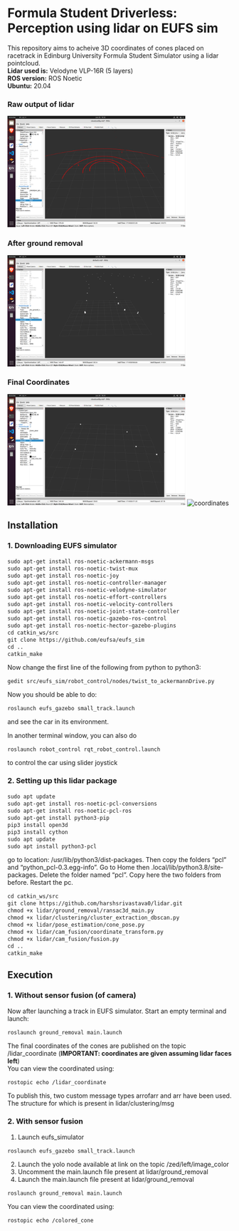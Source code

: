 # Formula Student Driverless: Perception using lidar on EUFS sim
This repository aims to acheive 3D coordinates of cones placed on racetrack in Edinburg University Formula Student Simulator using a lidar pointcloud. <br />
**Lidar used is:** Velodyne VLP-16R (5 layers) <br />
**ROS version:** ROS Noetic <br />
**Ubuntu:** 20.04 <br />


### Raw output of lidar
<img src="./images/rawpcd.png" alt="rawpcd" width="400"/>

### After ground removal
<img src="./images/nogroundpcd.png" alt="nogroundpcd" width="400"/>

### Final Coordinates
<img src="./images/coordinatespcd.png" alt="coordinatespcd" width="400"/>
<img src="./images/coordinates.png" alt="coordinates" width="400"/> <br />

## Installation

### 1. Downloading EUFS simulator 
```
sudo apt-get install ros-noetic-ackermann-msgs
⁠sudo apt-get install ros-noetic-twist-mux
⁠sudo apt-get install ros-noetic-joy
sudo apt-get install ⁠ros-noetic-controller-manager 
sudo apt-get install ⁠ros-noetic-velodyne-simulator 
⁠sudo apt-get install ros-noetic-effort-controllers 
⁠sudo apt-get install ros-noetic-velocity-controllers 
⁠sudo apt-get install ros-noetic-joint-state-controller 
sudo apt-get install ⁠ros-noetic-gazebo-ros-control
⁠sudo apt-get install ros-noetic-hector-gazebo-plugins
cd catkin_ws/src
git clone https://github.com/eufsa/eufs_sim
⁠cd .. 
⁠catkin_make
```

Now change the first line of the following from python to python3:
```
gedit src/eufs_sim/robot_control/nodes/twist_to_ackermannDrive.py
```

Now you should be able to do: <br />
```
roslaunch eufs_gazebo small_track.launch
```
and see the car in its environment. <br />

In another terminal window, you can also do <br />
```
roslaunch robot_control rqt_robot_control.launch
```
to control the car using slider joystick <br />

### 2. Setting up this lidar package
```
sudo apt update
sudo apt-get install ros-noetic-pcl-conversions
sudo apt-get install ros-noetic-pcl-ros
sudo apt-get install python3-pip
pip3 install open3d
pip3 install cython
sudo apt update
sudo apt install python3-pcl
```

go to location: /usr/lib/python3/dist-packages. Then copy the folders “pcl” and “python_pcl-0.3.egg-info”. Go to Home then .local/lib/python3.8/site-packages. Delete the folder named “pcl”. Copy here the two folders from before. Restart the pc.

```
cd catkin_ws/src
git clone https://github.com/harshsrivastava0/lidar.git
chmod +x lidar/ground_removal/ransac3d_main.py
chmod +x lidar/clustering/cluster_extraction_dbscan.py
chmod +x lidar/pose_estimation/cone_pose.py
chmod +x lidar/cam_fusion/coordinate_transform.py
chmod +x lidar/cam_fusion/fusion.py
cd ..
catkin_make
```

## Execution

### 1. Without sensor fusion (of camera)

Now after launching a track in EUFS simulator. Start an empty terminal and launch: <br />
```
roslaunch ground_removal main.launch
```
The final coordinates of the cones are published on the topic /lidar_coordinate (**IMPORTANT: coordinates are given assuming lidar faces left**) <br />
You can view the coordinated using: <br />
```
rostopic echo /lidar_coordinate
```

To publish this, two custom message types arrofarr and arr have been used. The structure for which is present in lidar/clustering/msg

### 2. With sensor fusion

1. Launch eufs_simulator
```
roslaunch eufs_gazebo small_track.launch
```
2. Launch the yolo node available at link on the topic /zed/left/image_color
3. Uncomment the main.launch file present at lidar/ground_removal
4. Launch the main.launch file present at lidar/ground_removal
```
roslaunch ground_removal main.launch
```

You can view the coordinated using: <br />
```
rostopic echo /colored_cone
```
